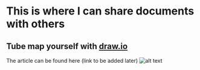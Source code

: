 # This is where I can share documents with others

## Tube map yourself with [draw.io](draw.io)
The article can be found here (link to be added later)
![alt text](https://github.com/stephanie-K/documents-to-share/blob/master/TubeMapTemplate.png "template elements to make a London style tube map, with colour code for the lines, icon on a grid paper view")
